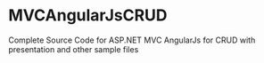 # MVCAngularJsCRUD
Complete Source Code for ASP.NET MVC AngularJs for CRUD with presentation and other sample files
